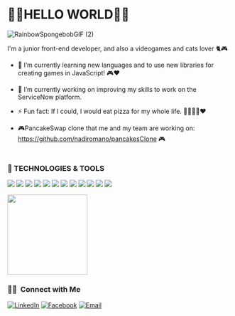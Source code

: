 <h1>🏳️‍🌈HELLO WORLD🏳️‍🌈</h1>

![RainbowSpongebobGIF (2)](https://user-images.githubusercontent.com/91212157/152605912-1cabac2f-bcbd-4cda-bc3c-7ef8d0d346cd.gif)


I'm a junior front-end developer, and also a videogames and cats lover 🐈🎮
- 🌱 I’m currently learning new languages and to use new libraries for creating games in JavaScript! 🎮❤️
- 🔭 I’m currently working on improving my skills to work on the ServiceNow platform.
- ⚡ Fun fact: If I could, I would eat pizza for my whole life. 🍕🍕🍕🍕❤️

- 🎮PancakeSwap clone that me and my team are working on: https://github.com/nadiromano/pancakesClone 🎮

<img src="rainbow" width=10px height=5px></img>



<h3>🔧 TECHNOLOGIES & TOOLS </h3>

![](https://img.shields.io/badge/Framework-Angular-informational?style=flat&logo=angular&logoColor=white&color=red)
![](https://img.shields.io/badge/Code-TypeScript-informational?style=flat&logo=typescript&logoColor=white&color=orange)
![](https://img.shields.io/badge/Code-JavaScript-informational?style=flat&logo=javascript&logoColor=white&color=yellow)
![](https://img.shields.io/badge/Code-CSS3-informational?style=flat&logo=css3&logoColor=white&color=green)
![](https://img.shields.io/badge/Code-HTML5-informational?style=flat&logo=html5&Color=white&color=brightgreen)
![](https://img.shields.io/badge/VSC-GitHub-informational?style=flat&logo=github&logoColor=white&color=2bbc8a)
![](https://img.shields.io/badge/VSC-Git-informational?style=flat&logo=git&logoColor=white&color=blue)
![](https://img.shields.io/badge/Shell-Bash-informational?style=flat&logo=gnu-bash&logoColor=white&color=9cf)
![](https://img.shields.io/badge/IDE-VisualStudioCode-informational?style=flat&logo=visualstudiocode&logoColor=white&color=blueviolet)
![](https://img.shields.io/badge/Tool-GoogleChrome-informational?style=flat&logo=googlechrome&logoColor=white&color=ff69b4)
![](https://img.shields.io/badge/Tool-Firefox-informational?style=flat&logo=firefox&logoColor=white&colorlightgrey)
![](https://img.shields.io/badge/Library-Bootstrap-informational?style=flat&logo=bootstrap&logoColor=white&color=yellowgreen)


<a><img height="180em" src="https://github-readme-stats.vercel.app/api/top-langs/?username=DeliaSpica&theme=buefy&layout=compact" /></a>
<h3> 🤝🏻 &nbsp;Connect with Me </h3>


<p align="center">

<a href="https://www.linkedin.com/in/delia-spica-a785ba230/"><img alt="LinkedIn" src="https://img.shields.io/badge/LinkedIn-Delia%20Spica-blue?style=flat-square&logo=linkedin"></a>
<a href="https://www.facebook.com/DeliaSpica/"><img alt="Facebook" src="https://img.shields.io/badge/Facebook-Delia%20Spica-blue?style=flat-square&logo=facebook"></a>
<a href="mailto:deliahype99@gmail.com"><img alt="Email" src="https://img.shields.io/badge/Email-deliahype99@gmail.com-blue?style=flat-square&logo=gmail"></a>
</p>
